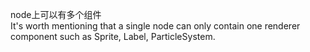 node上可以有多个组件  
It's worth mentioning that a single node can only contain one renderer component such as Sprite, Label, ParticleSystem.  
